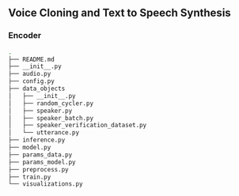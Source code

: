 ## Voice Cloning and Text to Speech Synthesis

### Encoder

``` bash
.
├── README.md
├── __init__.py
├── audio.py
├── config.py
├── data_objects
│   ├── __init__.py
│   ├── random_cycler.py
│   ├── speaker.py
│   ├── speaker_batch.py
│   ├── speaker_verification_dataset.py
│   └── utterance.py
├── inference.py
├── model.py
├── params_data.py
├── params_model.py
├── preprocess.py
├── train.py
└── visualizations.py
```



